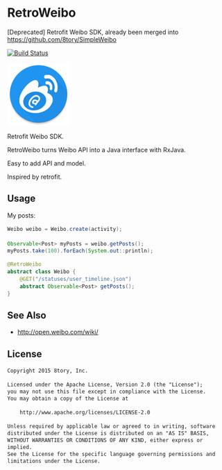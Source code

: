 # RetroWeibo

[Deprecated] Retrofit Weibo SDK, already been merged into https://github.com/8tory/SimpleWeibo

[![Build Status](https://travis-ci.org/8tory/RetroWeibo.svg)](https://travis-ci.org/8tory/RetroWeibo)

![](art/RetroWeibo.png)

Retrofit Weibo SDK.

RetroWeibo turns Weibo API into a Java interface with RxJava.

Easy to add API and model.

Inspired by retrofit.

## Usage

My posts:

```java
Weibo weibo = Weibo.create(activity);

Observable<Post> myPosts = weibo.getPosts();
myPosts.take(100).forEach(System.out::println);
```

```java
@RetroWeibo
abstract class Weibo {
    @GET("/statuses/user_timeline.json")
    abstract Observable<Post> getPosts();
}
```

## See Also

* http://open.weibo.com/wiki/

## License

```
Copyright 2015 8tory, Inc.

Licensed under the Apache License, Version 2.0 (the "License");
you may not use this file except in compliance with the License.
You may obtain a copy of the License at

    http://www.apache.org/licenses/LICENSE-2.0

Unless required by applicable law or agreed to in writing, software
distributed under the License is distributed on an "AS IS" BASIS,
WITHOUT WARRANTIES OR CONDITIONS OF ANY KIND, either express or implied.
See the License for the specific language governing permissions and
limitations under the License.
```
